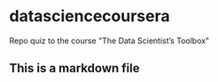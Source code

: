 # datasciencecoursera
Repo quiz to the course "The Data Scientist’s Toolbox"
## This is a markdown file
